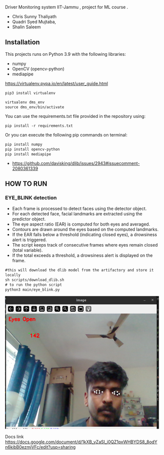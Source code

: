 

Driver Monitoring system 
IIT-Jammu , project for ML course .
- Chris Sunny Thaliyath
- Quadri Syed Mujtaba,
- Shalin Saleem


## Installation

This projects runs on Python 3.9 with the following libraries:

- numpy
- OpenCV (opencv-python)
- mediapipe

https://virtualenv.pypa.io/en/latest/user_guide.html

```
pip3 install virtualenv
```

```
virtualenv dms_env
source dms_env/bin/activate
```

You can use the requirements.txt file provided in the repository using:
    
    pip install -r requirements.txt
    
Or you can execute the following pip commands on terminal:

```
pip install numpy
pip install opencv-python
pip install mediapipe
```

- https://github.com/davisking/dlib/issues/2943#issuecomment-2080361339

## HOW TO RUN 


### EYE_BLINK detection

- Each frame is processed to detect faces using the detector object.
- For each detected face, facial landmarks are extracted using the predictor object.
- The eye aspect ratio (EAR) is computed for both eyes and averaged.
- Contours are drawn around the eyes based on the computed landmarks.
- If the EAR falls below a threshold (indicating closed eyes), a drowsiness alert is triggered.
- The script keeps track of consecutive frames where eyes remain closed (total variable).
- If the total exceeds a threshold, a drowsiness alert is displayed on the frame.

```
#this will download the dlib model from the artifactory and store it locally
sh scripts/download_dlib.sh
# to run the python script
python3 main/eye_blink.py
```


![Eye_blink System](docs/eye_detection.png)



Docs link
https://docs.google.com/document/d/1kXB_yZaSI_i0QZ1pxWHBYDS8_8odYn6kibB0ezmjVFc/edit?usp=sharing
